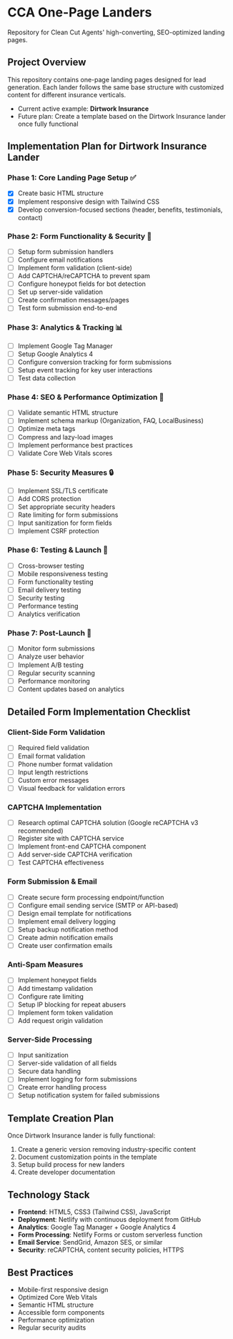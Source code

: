 # CCA One-Page Landers

Repository for Clean Cut Agents' high-converting, SEO-optimized landing pages.

## Project Overview

This repository contains one-page landing pages designed for lead generation. Each lander follows the same base structure with customized content for different insurance verticals.

* Current active example: **Dirtwork Insurance**
* Future plan: Create a template based on the Dirtwork Insurance lander once fully functional

## Implementation Plan for Dirtwork Insurance Lander

### Phase 1: Core Landing Page Setup ✅
- [x] Create basic HTML structure
- [x] Implement responsive design with Tailwind CSS
- [x] Develop conversion-focused sections (header, benefits, testimonials, contact)

### Phase 2: Form Functionality & Security 🔄
- [ ] Setup form submission handlers 
- [ ] Configure email notifications
- [ ] Implement form validation (client-side)
- [ ] Add CAPTCHA/reCAPTCHA to prevent spam
- [ ] Configure honeypot fields for bot detection
- [ ] Set up server-side validation
- [ ] Create confirmation messages/pages
- [ ] Test form submission end-to-end

### Phase 3: Analytics & Tracking 📊
- [ ] Implement Google Tag Manager
- [ ] Setup Google Analytics 4
- [ ] Configure conversion tracking for form submissions
- [ ] Setup event tracking for key user interactions
- [ ] Test data collection

### Phase 4: SEO & Performance Optimization 🚀
- [ ] Validate semantic HTML structure
- [ ] Implement schema markup (Organization, FAQ, LocalBusiness)
- [ ] Optimize meta tags
- [ ] Compress and lazy-load images
- [ ] Implement performance best practices
- [ ] Validate Core Web Vitals scores

### Phase 5: Security Measures 🔒
- [ ] Implement SSL/TLS certificate
- [ ] Add CORS protection
- [ ] Set appropriate security headers
- [ ] Rate limiting for form submissions
- [ ] Input sanitization for form fields
- [ ] Implement CSRF protection

### Phase 6: Testing & Launch 🧪
- [ ] Cross-browser testing
- [ ] Mobile responsiveness testing
- [ ] Form functionality testing
- [ ] Email delivery testing
- [ ] Security testing
- [ ] Performance testing
- [ ] Analytics verification

### Phase 7: Post-Launch 🔄
- [ ] Monitor form submissions
- [ ] Analyze user behavior
- [ ] Implement A/B testing
- [ ] Regular security scanning
- [ ] Performance monitoring
- [ ] Content updates based on analytics

## Detailed Form Implementation Checklist

### Client-Side Form Validation
- [ ] Required field validation
- [ ] Email format validation
- [ ] Phone number format validation
- [ ] Input length restrictions
- [ ] Custom error messages
- [ ] Visual feedback for validation errors

### CAPTCHA Implementation
- [ ] Research optimal CAPTCHA solution (Google reCAPTCHA v3 recommended)
- [ ] Register site with CAPTCHA service
- [ ] Implement front-end CAPTCHA component
- [ ] Add server-side CAPTCHA verification
- [ ] Test CAPTCHA effectiveness

### Form Submission & Email
- [ ] Create secure form processing endpoint/function
- [ ] Configure email sending service (SMTP or API-based)
- [ ] Design email template for notifications
- [ ] Implement email delivery logging
- [ ] Setup backup notification method
- [ ] Create admin notification emails
- [ ] Create user confirmation emails

### Anti-Spam Measures
- [ ] Implement honeypot fields
- [ ] Add timestamp validation
- [ ] Configure rate limiting
- [ ] Setup IP blocking for repeat abusers
- [ ] Implement form token validation
- [ ] Add request origin validation

### Server-Side Processing
- [ ] Input sanitization
- [ ] Server-side validation of all fields
- [ ] Secure data handling
- [ ] Implement logging for form submissions
- [ ] Create error handling process
- [ ] Setup notification system for failed submissions

## Template Creation Plan

Once Dirtwork Insurance lander is fully functional:

1. Create a generic version removing industry-specific content
2. Document customization points in the template
3. Setup build process for new landers
4. Create developer documentation

## Technology Stack

- **Frontend**: HTML5, CSS3 (Tailwind CSS), JavaScript
- **Deployment**: Netlify with continuous deployment from GitHub
- **Analytics**: Google Tag Manager + Google Analytics 4
- **Form Processing**: Netlify Forms or custom serverless function
- **Email Service**: SendGrid, Amazon SES, or similar
- **Security**: reCAPTCHA, content security policies, HTTPS

## Best Practices

- Mobile-first responsive design
- Optimized Core Web Vitals
- Semantic HTML structure
- Accessible form components
- Performance optimization
- Regular security audits
